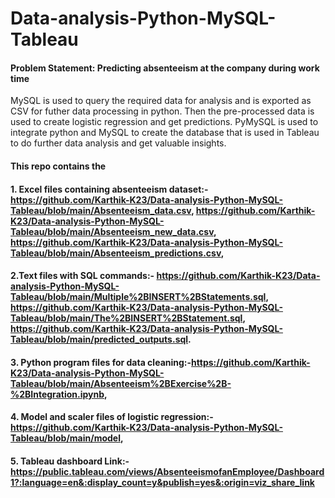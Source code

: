 # Data-analysis-Python-MySQL-Tableau

#### Problem Statement: Predicting absenteeism at the company during work time


MySQL is used to query the required data for analysis and is exported as CSV for futher data processing in python. Then the pre-processed data is used to create logistic regression and get predictions. PyMySQL is used to integrate python and MySQL to create the database that is used in Tableau to do further data analysis and get valuable insights.

#### This repo contains the 
#### 1. Excel files containing absenteeism dataset:- https://github.com/Karthik-K23/Data-analysis-Python-MySQL-Tableau/blob/main/Absenteeism_data.csv, https://github.com/Karthik-K23/Data-analysis-Python-MySQL-Tableau/blob/main/Absenteeism_new_data.csv, https://github.com/Karthik-K23/Data-analysis-Python-MySQL-Tableau/blob/main/Absenteeism_predictions.csv, 
#### 2.Text files with SQL commands:- https://github.com/Karthik-K23/Data-analysis-Python-MySQL-Tableau/blob/main/Multiple%2BINSERT%2BStatements.sql, https://github.com/Karthik-K23/Data-analysis-Python-MySQL-Tableau/blob/main/The%2BINSERT%2BStatement.sql, https://github.com/Karthik-K23/Data-analysis-Python-MySQL-Tableau/blob/main/predicted_outputs.sql.
#### 3. Python program files for data cleaning:-https://github.com/Karthik-K23/Data-analysis-Python-MySQL-Tableau/blob/main/Absenteeism%2BExercise%2B-%2BIntegration.ipynb,
#### 4. Model and scaler files of logistic regression:- https://github.com/Karthik-K23/Data-analysis-Python-MySQL-Tableau/blob/main/model, 
#### 5. Tableau dashboard Link:- https://public.tableau.com/views/AbsenteeismofanEmployee/Dashboard1?:language=en&:display_count=y&publish=yes&:origin=viz_share_link

